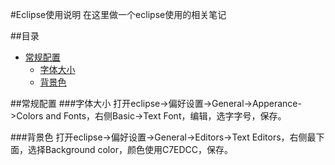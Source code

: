 #Eclipse使用说明
在这里做一个eclipse使用的相关笔记

##目录
- [常规配置](#normal)
    - [字体大小](#font)
    - [背景色](#bgc)


##<span name="normal">常规配置</span>
###<span name="font">字体大小</span>
打开eclipse->偏好设置->General->Apperance->Colors and Fonts，右侧Basic->Text Font，编辑，选字字号，保存。

###<span name="bgc">背景色</span>
打开eclipse->偏好设置->General->Editors->Text Editors，右侧最下面，选择Background color，颜色使用C7EDCC，保存。
